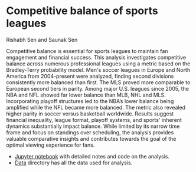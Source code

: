 # Competitive balance of sports leagues

Rishabh Sen and Saunak Sen

Competitive balance is essential for sports leagues to maintain fan engagement and financial success. 
This analysis investigates competitive balance across numerous professional leagues using a metric based 
on the Bradley-Terry probability model. Men's soccer leagues in Europe and North America from 2004-present 
were analyzed, finding second divisions consistently more balanced than first. The MLS proved more 
comparable to European second tiers in parity. Among major U.S. leagues since 2005, the NBA and NFL 
showed far lower balance than MLB, NHL and MLS. Incorporating playoff structures led to the NBA’s lower 
balance being amplified while the NFL became more balanced. The metric also revealed higher parity in 
soccer versus basketball worldwide. Results suggest financial inequality, league format, playoff systems, 
and sports' inherent dynamics substantially impact balance. While limited by its narrow time frame and 
focus on standings over scheduling, the analysis provides valuable comparative insights and contributes 
towards the goal of the optimal viewing experience for fans.

- [Jupyter notebook](Presentation.ipynb) with detailed notes and code on the analysis.
- [Data](Data) directory has all the data used for analysis.